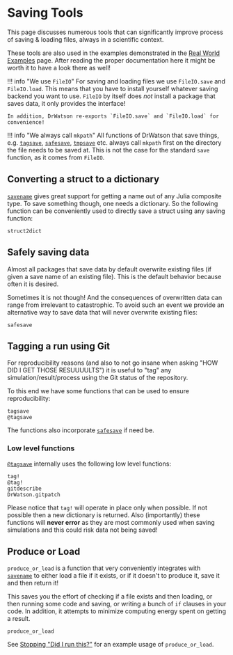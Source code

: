# Saving Tools
This page discusses numerous tools that can significantly improve process of saving & loading files, always in a scientific context.

These tools are also used in the examples demonstrated in the [Real World Examples](@ref) page. After reading the proper documentation here it might be worth it to have a look there as well!

!!! info "We use `FileIO`"
    For saving and loading files we use `FileIO.save` and `FileIO.load`. This means that you have to install yourself whatever saving backend you want to use. `FileIO` by itself does _not_ install a package that saves data, it only provides the interface!

    In addition, DrWatson re-exports `FileIO.save` and `FileIO.load` for convenience!

!!! info "We always call `mkpath`"
    All functions of DrWatson that save things, e.g. [`tagsave`](@ref), [`safesave`](@ref), [`tmpsave`](@ref) etc. always call `mkpath` first on the directory the file needs to be saved at. This is not the case for the standard `save` function, as it comes from `FileIO`.

## Converting a struct to a dictionary
[`savename`](@ref) gives great support for getting a name out of any Julia composite type. To save something though, one needs a dictionary. So the following function can be conveniently used to directly save a struct using any saving function:
```@docs
struct2dict
```

## Safely saving data
Almost all packages that save data by default overwrite existing files (if given a save name of an existing file). This is the default behavior because often it is desired.

Sometimes it is not though! And the consequences of overwritten data can range from irrelevant to catastrophic. To avoid such an event we provide an alternative way to save data that will never overwrite existing files:
```@docs
safesave
```

## Tagging a run using Git
For reproducibility reasons (and also to not go insane when asking "HOW DID I GET THOSE RESUUUULTS") it is useful to "tag" any simulation/result/process using the Git status of the repository.

To this end we have some functions that can be used to ensure reproducibility:
```@docs
tagsave
@tagsave
```
The functions also incorporate [`safesave`](@ref) if need be.

### Low level functions
[`@tagsave`](@ref) internally uses the following low level functions:
```@docs
tag!
@tag!
gitdescribe
DrWatson.gitpatch
```

Please notice that `tag!` will operate in place only when possible. If not possible then a new dictionary is returned. Also (importantly) these functions will **never error** as they are most commonly used when saving simulations and this could risk data not being saved!


## Produce or Load

`produce_or_load` is a function that very conveniently integrates with [`savename`](@ref) to either load a file if it exists, or if it doesn't to produce it, save it and then return it!

This saves you the effort of checking if a file exists and then loading, or then running some code and saving, or writing a bunch of `if` clauses in your code.
In addition, it attempts to minimize computing energy spent on getting a result.

```@docs
produce_or_load
```
See [Stopping "Did I run this?"](@ref) for an example usage of `produce_or_load`.
